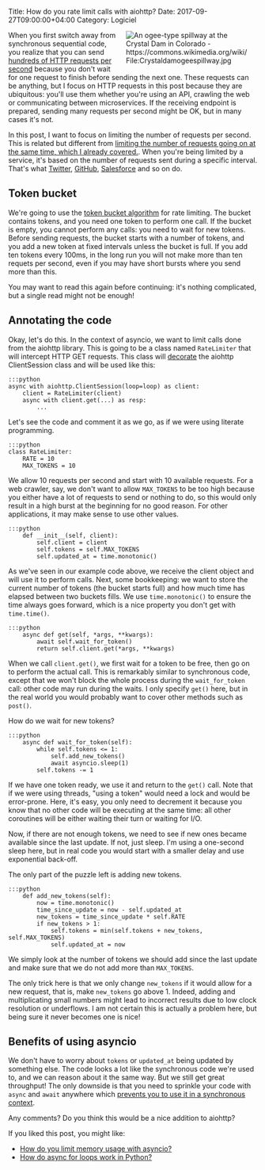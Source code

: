 Title: How do you rate limit calls with aiohttp?
Date: 2017-09-27T09:00:00+04:00
Category: Logiciel

<img title="An ogee-type spillway at the Crystal Dam in Colorado - https://commons.wikimedia.org/wiki/File:Crystaldamogeespillway.jpg" src="{filename}/images/ratelimit_dam_spillway.jpg" style="float: right; max-width: 50%; max-height: 300px; height: auto; padding: 0 1em 1em" />

When you first switch away from synchronous sequential code, you
realize that you can send [hundreds of HTTP requests per
second](https://www.artificialworlds.net/blog/2017/06/12/making-100-million-requests-with-python-aiohttp/)
because you don't wait for one request to finish before sending the
next one. These requests can be anything, but I focus on HTTP requests
in this post because they are ubiquitous: you'll use them whether
you're using an API, crawling the web or communicating between
microservices. If the receiving endpoint is prepared, sending many
requests per second might be OK, but in many cases it's not.

In this post, I want to focus on limiting the number of requests per
second. This is related but different from [limiting the number of
requests going on at the same time, which I already
covered.](https://quentin.pradet.me/blog/how-do-you-limit-memory-usage-with-asyncio.html).
When you're being limited by a service, it's based on the number of
requests sent during a specific interval. That's what
[Twitter](https://dev.twitter.com/rest/public/rate-limiting),
[GitHub](https://developer.github.com/v3/search/#rate-limit),
[Salesforce](https://developer.salesforce.com/docs/atlas.en-us.salesforce_app_limits_cheatsheet.meta/salesforce_app_limits_cheatsheet/salesforce_app_limits_platform_api.htm)
and so on do.

## Token bucket

We're going to use the [token bucket
algorithm](https://en.wikipedia.org/wiki/Token_bucket) for rate
limiting. The bucket contains tokens, and you need one token to
perform one call. If the bucket is empty, you cannot perform any
calls: you need to wait for new tokens. Before sending requests, the
bucket starts with a number of tokens, and you add a new token at
fixed intervals unless the bucket is full. If you add ten tokens every
100ms, in the long run you will not make more than ten requets per
second, even if you may have short bursts where you send more than
this.

You may want to read this again before continuing: it's nothing
complicated, but a single read might not be enough!

## Annotating the code

Okay, let's do this. In the context of asyncio, we want to limit calls
done from the aiohttp library. This is going to be a class named
`RateLimiter` that will intercept HTTP GET requests. This class will
[decorate](https://en.wikipedia.org/wiki/Decorator_pattern) the
aiohttp ClientSession class and will be used like this:


    :::python
    async with aiohttp.ClientSession(loop=loop) as client:
        client = RateLimiter(client)
        async with client.get(...) as resp:
            ...

Let's see the code and comment it as we go, as if we were using
literate programming.

    :::python
    class RateLimiter:
        RATE = 10
        MAX_TOKENS = 10

We allow 10 requests per second and start with 10 available requests.
For a web crawler, say, we don't want to allow `MAX_TOKENS` to be too
high because you either have a lot of requests to send or nothing to
do, so this would only result in a high burst at the beginning for no
good reason. For other applications, it may make sense to use other
values.

    :::python
        def __init__(self, client):
            self.client = client
            self.tokens = self.MAX_TOKENS
            self.updated_at = time.monotonic()

As we've seen in our example code above, we receive the client object
and will use it to perform calls. Next, some bookkeeping: we want to
store the current number of tokens (the bucket starts full) and how
much time has elapsed between two buckets fills. We use
`time.monotonic()` to ensure the time always goes forward, which is a
nice property you don't get with `time.time()`.

    :::python
        async def get(self, *args, **kwargs):
            await self.wait_for_token()
            return self.client.get(*args, **kwargs)

When we call `client.get()`, we first wait for a token to be free,
then go on to perform the actual call. This is remarkably similar to
synchronous code, except that we won't block the whole process during
the `wait_for_token` call: other code may run during the waits. I only
specify `get()` here, but in the real world you would probably want to
cover other methods such as `post()`.

How do we wait for new tokens?

    :::python
        async def wait_for_token(self):
            while self.tokens <= 1:
                self.add_new_tokens()
                await asyncio.sleep(1)
            self.tokens -= 1

If we have one token ready, we use it and return to the `get()` call.
Note that if we were using threads, "using a token" would need a lock
and would be error-prone. Here, it's easy, you only need to decrement
it because you know that no other code will be executing at the same
time: all other coroutines will be either waiting their turn or
waiting for I/O.

Now, if there are not enough tokens, we need to see if new ones became
available since the last update. If not, just sleep. I'm using a
one-second sleep here, but in real code you would start with a smaller
delay and use exponential back-off.

The only part of the puzzle left is adding new tokens.

    :::python
        def add_new_tokens(self):
            now = time.monotonic()
            time_since_update = now - self.updated_at
            new_tokens = time_since_update * self.RATE
            if new_tokens > 1:
                self.tokens = min(self.tokens + new_tokens, self.MAX_TOKENS)
                self.updated_at = now

We simply look at the number of tokens we should add since the last
update and make sure that we do not add more than `MAX_TOKENS`.

The only trick here is that we only change `new_tokens` if it would
allow for a new request, that is, make `new_tokens` go above 1.
Indeed, adding and multiplicating small numbers might lead to
incorrect results due to low clock resolution or underflows. I am not
certain this is actually a problem here, but being sure it never
becomes one is nice!

## Benefits of using asyncio

We don't have to worry about `tokens` or `updated_at` being
updated by something else. The code looks a lot like the synchronous
code we're used to, and we can reason about it the same way. But we
still get great throughput! The only downside is that you need to
sprinkle your code with `async` and `await` anywhere which [prevents
you to use it in a synchronous
context](https://quentin.pradet.me/blog/what-color-is-your-python-async-library.html).

Any comments? Do you think this would be a nice addition to aiohttp?

If you liked this post, you might like:

 * [How do you limit memory usage with asyncio?](https://quentin.pradet.me/blog/how-do-you-limit-memory-usage-with-asyncio.html)
 * [How do async for loops work in Python?](https://quentin.pradet.me/blog/using-asynchronous-for-loops-in-python.html)

<!-- vim: spelllang=en
-->
